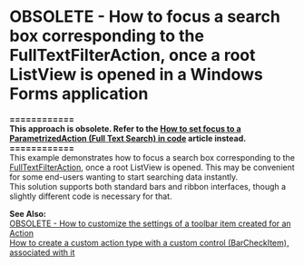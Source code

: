 # OBSOLETE - How to focus a search box corresponding to the FullTextFilterAction, once a root ListView is opened in a Windows Forms application


<p><strong>============</strong><br><strong>This approach is obsolete. Refer to the <a href="https://www.devexpress.com/Support/Center/p/Q559647">How to set focus to a ParametrizedAction (Full Text Search) in code</a> article instead.</strong><br><strong>============</strong><br>This example demonstrates how to focus a search box corresponding to the <a href="http://documentation.devexpress.com/#Xaf/clsDevExpressExpressAppSystemModuleFilterControllertopic"><u>FullTextFilterAction</u></a>, once a root ListView is opened. This may be convenient for some end-users wanting to start searching data instantly.<br> This solution supports both standard bars and ribbon interfaces, though a slightly different code is necessary for that.</p>
<p><strong>See Also:</strong><br> <a href="https://www.devexpress.com/Support/Center/p/E1098">OBSOLETE - How to customize the settings of a toolbar item created for an Action</a><br> <a href="https://www.devexpress.com/Support/Center/p/E1977">How to create a custom action type with a custom control (BarCheckItem), associated with it</a></p>

<br/>


